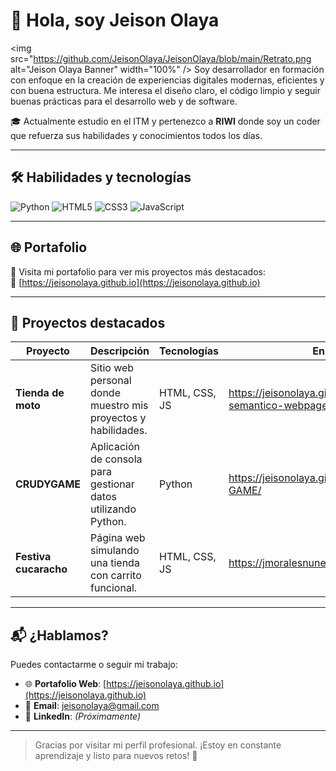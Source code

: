 # 👋 Hola, soy Jeison Olaya
<img src="https://github.com/JeisonOlaya/JeisonOlaya/blob/main/Retrato.png alt="Jeison Olaya Banner" width="100%" />
Soy desarrollador en formación con enfoque en la creación de experiencias digitales modernas, eficientes y con buena estructura. Me interesa el diseño claro, el código limpio y seguir buenas prácticas para el desarrollo web y de software.

🎓 Actualmente estudio en el ITM y pertenezco a **RIWI** donde soy un coder que refuerza sus habilidades y conocimientos todos los días.

---

## 🛠️ Habilidades y tecnologías

![Python](https://img.shields.io/badge/Python-3776AB?style=for-the-badge&logo=python&logoColor=white)
![HTML5](https://img.shields.io/badge/HTML5-E34F26?style=for-the-badge&logo=html5&logoColor=white)
![CSS3](https://img.shields.io/badge/CSS3-1572B6?style=for-the-badge&logo=css3&logoColor=white)
![JavaScript](https://img.shields.io/badge/JavaScript-F7DF1E?style=for-the-badge&logo=javascript&logoColor=black)

---

## 🌐 Portafolio

📌 Visita mi portafolio para ver mis proyectos más destacados:  
🔗 [https://jeisonolaya.github.io](https://jeisonolaya.github.io) <!-- Actualiza si tienes otro enlace -->

---

## 🚀 Proyectos destacados

| Proyecto              | Descripción                                                     | Tecnologías      | Enlace                         |
|-----------------------|-----------------------------------------------------------------|------------------|----------------------------------|
| **Tienda de moto**    | Sitio web personal donde muestro mis proyectos y habilidades.   | HTML, CSS, JS    |https://jeisonolaya.github.io/html-semantico-webpage/  |
| **CRUDYGAME**         | Aplicación de consola para gestionar datos utilizando Python.   | Python           |https://jeisonolaya.github.io/CRUDY-GAME/              |
| **Festiva cucaracho** | Página web simulando una tienda con carrito funcional.          | HTML, CSS, JS    |https://jmoralesnunez.github.io/Web_feria/             |

---

## 📬 ¿Hablamos?

Puedes contactarme o seguir mi trabajo:

- 🌐 **Portafolio Web**: [https://jeisonolaya.github.io](https://jeisonolaya.github.io)
- 📧 **Email**: jeisonolaya@gmail.com
- 💼 **LinkedIn**: *(Próximamente)*

---

> Gracias por visitar mi perfil profesional. ¡Estoy en constante aprendizaje y listo para nuevos retos! 🚀
